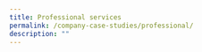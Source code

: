 ```yaml
---
title: Professional services
permalink: /company-case-studies/professional/
description: ""
---
```

